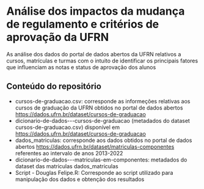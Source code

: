 # Análise dos impactos da mudança de regulamento e critérios de aprovação da UFRN
As análise dos dados do portal de dados abertos da UFRN relativos a cursos, matrículas e turmas com o intuito de identificar os principais fatores que influenciam as notas e status de aprovação dos alunos

## Conteúdo do repositório

- cursos-de-graduacao.csv: corresponde as informeções relativas aos cursos de graduação da UFRN obtidos no portal de dados abertos https://dados.ufrn.br/dataset/cursos-de-graduacao
- dicionario-de-dados---cursos-de-graduacao (metadados do dataset cursos-de-graduacao.csv) disponível em https://dados.ufrn.br/dataset/cursos-de-graduacao
- dados_matriculas: corresponde aos dados obtidos no portal de dados abertos https://dados.ufrn.br/dataset/matriculas-componentes referentes ao intervalo de anos 2013-2022
- dicionario-de-dados---matriculas-em-componentes: metadados do dataset das matriculas  dados_matriculas
- Script - Douglas Felipe.R:  Corresponde ao script utilizado para manipulação dos dados e obtenção dos resultados

